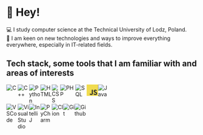 # 👋 Hey!

:computer: I study computer science at the Technical University of Lodz, Poland.<br>
:mag_right: I am keen on new technologies and ways to improve everything everywhere, especially in IT-related fields.

## Tech stack, some tools that I am familiar with and areas of interests

<a href="#">
  <img align="left" title="C" alt="C" width="30px" src="https://upload.wikimedia.org/wikipedia/commons/d/d8/C_Language_Logo.svg" />
  <img align="left" title="C++" alt="C++" width="30px" src="https://upload.wikimedia.org/wikipedia/commons/thumb/1/18/ISO_C%2B%2B_Logo.svg/1200px-ISO_C%2B%2B_Logo.svg.png" />
  <img align="left" title="Python" alt="Python" width="30px" src="https://upload.wikimedia.org/wikipedia/commons/c/c3/Python-logo-notext.svg" /> 
  <img align="left" title="HTML" alt="HTML" width="30px"
       src="https://upload.wikimedia.org/wikipedia/commons/6/61/HTML5_logo_and_wordmark.svg" />
  <img align="left" title="CSS" alt="CSS" width="22px"
       src="https://upload.wikimedia.org/wikipedia/commons/thumb/d/d5/CSS3_logo_and_wordmark.svg/1200px-CSS3_logo_and_wordmark.svg.png" />
  <img align="left" title="PHP" alt="PHP" width="40px" height= "30px"
       src="https://upload.wikimedia.org/wikipedia/commons/2/27/PHP-logo.svg"/>
  <img align="left" title="SQL" alt="SQL" width="30px" height= "35px"
       src="https://icon-library.com/images/sql-icon/sql-icon-8.jpg"/>
  <img align="left" title="JavaScript" alt="JS" width="30px" 
       src="https://raw.githubusercontent.com/github/explore/80688e429a7d4ef2fca1e82350fe8e3517d3494d/topics/javascript/javascript.png" />
  <img align="left" title="Java" alt="Java" width="30px" height= "45px" 
       src="https://upload.wikimedia.org/wikipedia/en/thumb/3/30/Java_programming_language_logo.svg/1200px-Java_programming_language_logo.svg.png" />
       <br><br><br>
  <img align="left" title="VSCode" alt="VSCode" width="30px" src="https://camo.githubusercontent.com/7f3d08d131eecd531d8303589356e546ac0362da2f451577fd6d45019d42a0b1/68747470733a2f2f75706c6f61642e77696b696d656469612e6f72672f77696b6970656469612f636f6d6d6f6e732f7468756d622f392f39612f56697375616c5f53747564696f5f436f64655f312e33355f69636f6e2e7376672f35313270782d56697375616c5f53747564696f5f436f64655f312e33355f69636f6e2e7376672e706e67" />
  <img align="left" title="VisualStudio" alt="VisualStudio" width="30px" src="https://upload.wikimedia.org/wikipedia/commons/thumb/5/59/Visual_Studio_Icon_2019.svg/1200px-Visual_Studio_Icon_2019.svg.png" />
  <img align="left" title="IntelliJ" alt="IntelliJ" width="30px" src="https://camo.githubusercontent.com/6be47a62910e3b2ed002be2605a536856a34d68f35122735362225471a767077/68747470733a2f2f75706c6f61642e77696b696d656469612e6f72672f77696b6970656469612f636f6d6d6f6e732f7468756d622f392f39632f496e74656c6c694a5f494445415f49636f6e2e7376672f3132303070782d496e74656c6c694a5f494445415f49636f6e2e7376672e706e67" />
  <img align="left" title="PyCharm" alt="PyCharm" width="30px" src="https://camo.githubusercontent.com/1fa524a1ea91aae6cb70c068326918cfe726368f8b7bbedd86163d29852dffa9/68747470733a2f2f75706c6f61642e77696b696d656469612e6f72672f77696b6970656469612f636f6d6d6f6e732f7468756d622f312f31642f5079436861726d5f49636f6e2e7376672f3230343870782d5079436861726d5f49636f6e2e7376672e706e67" />
  <img align="left" title="CLion" alt="Clion" width="30px" src="https://upload.wikimedia.org/wikipedia/commons/6/62/Clion.svg" />
  <img align="left" title="Git" alt="Git" width="30px" src="https://i1.wp.com/kosiorowski.net/wp-content/uploads/2014/01/git-logo-cc-by-300x300.png?fit=300%2C300&ssl=1" />
  <img align="left" title="Github" alt="Github" width="30px" src="https://camo.githubusercontent.com/591b9ddafbc5d7683b318413d8b8b80213d84b7c7fdba2ce2d26cca51f53b6ee/68747470733a2f2f63646e2d69636f6e732d706e672e666c617469636f6e2e636f6d2f3531322f3733332f3733333535332e706e67" />
</a>
